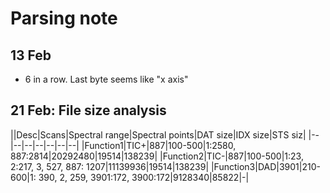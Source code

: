 # Parsing note

## 13 Feb
* 6 in a row. Last byte seems like "x axis"

## 21 Feb: File size analysis

||Desc|Scans|Spectral range|Spectral points|DAT size|IDX size|STS siz|
|--|--|--|--|--|--|--|
|Function1|TIC+|887|100-500|1:2580, 887:2814|20292480|19514|138239|
|Function2|TIC-|887|100-500|1:23, 2:217, 3, 527, 887: 1207|11139936|19514|138239|
|Function3|DAD|3901|210-600|1: 390, 2, 259, 3901:172, 3900:172|9128340|85822|-|
